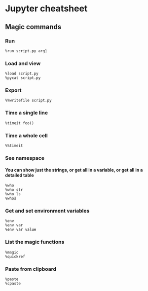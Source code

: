 # Jupyter cheatsheet

## Magic commands

### Run
    %run script.py arg1

### Load and view
    %load script.py
    %pycat script.py

### Export
    %%writefile script.py

### Time a single line
    %timeit foo()

### Time a whole cell
    %%timeit

### See namespace
#### You can show just the strings, or get all in a variable, or get all in a detailed table
    %who
    %who str
    %who_ls
    %whos

### Get and set environment variables
    %env
    %env var
    %env var value

### List the magic functions
    %magic
    %quickref

### Paste from clipboard
    %paste
    %cpaste
